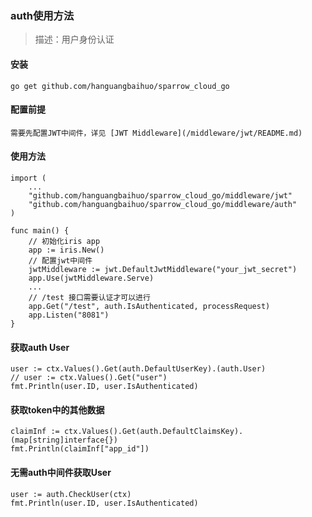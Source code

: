 ### auth使用方法

> 描述：用户身份认证

#### 安装

    go get github.com/hanguangbaihuo/sparrow_cloud_go
    
#### 配置前提

	需要先配置JWT中间件，详见 [JWT Middleware](/middleware/jwt/README.md)

#### 使用方法
	
	import (
		...
		"github.com/hanguangbaihuo/sparrow_cloud_go/middleware/jwt"
		"github.com/hanguangbaihuo/sparrow_cloud_go/middleware/auth"
	)
	
	func main() {
	    // 初始化iris app
	    app := iris.New()
	    // 配置jwt中间件
	    jwtMiddleware := jwt.DefaultJwtMiddleware("your_jwt_secret")
		app.Use(jwtMiddleware.Serve)
	    ...
        // /test 接口需要认证才可以进行
	    app.Get("/test", auth.IsAuthenticated, processRequest)
	    app.Listen("8081")
    }

#### 获取auth User

    user := ctx.Values().Get(auth.DefaultUserKey).(auth.User)
    // user := ctx.Values().Get("user")
    fmt.Println(user.ID, user.IsAuthenticated)


#### 获取token中的其他数据

	claimInf := ctx.Values().Get(auth.DefaultClaimsKey).(map[string]interface{})
	fmt.Println(claimInf["app_id"])

#### 无需auth中间件获取User

	user := auth.CheckUser(ctx)
	fmt.Println(user.ID, user.IsAuthenticated)